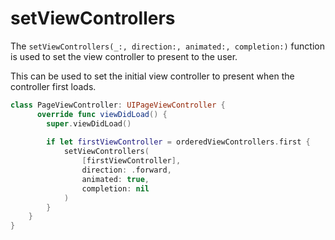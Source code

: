 # setViewControllers

The `setViewControllers(_:, direction:, animated:, completion:)` function is used to set the view controller to present to the user.

This can be used to set the initial view controller to present when the controller first loads.

```swift
class PageViewController: UIPageViewController {
	  override func viewDidLoad() {
        super.viewDidLoad()
  
        if let firstViewController = orderedViewControllers.first {
            setViewControllers(
                [firstViewController],
                direction: .forward,
                animated: true,
                completion: nil
            )
        }
    }
}
```

